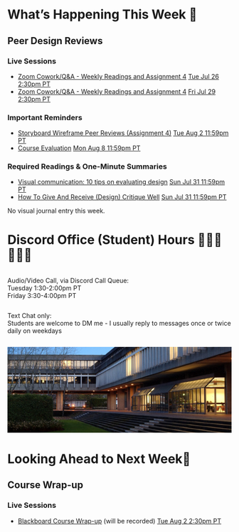 
<div class=alert>

<h1> What’s Happening This Week 💫 </h1>

<h2> Peer Design Reviews </h2>

<h3> Live Sessions </h3>

* [Zoom Cowork/Q&A - Weekly Readings and Assignment 4](https://www2.cs.sfu.ca/CourseCentral/363/paulh/Z-u5DkmoHXx5UFpO) <span class='badge'> [Tue Jul 26 2:30pm PT](https://www.timeanddate.com/worldclock/fixedtime.html?msg=CMPT-363+Zoom+Cowork%2FQ%26A+Session&iso=20220726T1430&p1=256&am=50)</span>
* [Zoom Cowork/Q&A - Weekly Readings and Assignment 4](https://www2.cs.sfu.ca/CourseCentral/363/paulh/Z-u5DkmoHXx5UFpO) <span class='badge'> [Fri Jul 29 2:30pm PT](https://www.timeanddate.com/worldclock/fixedtime.html?msg=CMPT-363+Zoom+Cowork%2FQ%26A+Session&iso=20220729T1430&p1=256&am=50)</span>

<h3> Important Reminders </h3>

* [Storyboard Wireframe Peer Reviews (Assignment 4)](https://canvas.sfu.ca/courses/69678/assignments/751348) <span class='badge'> [Tue Aug 2 11:59pm PT](https://www.timeanddate.com/worldclock/fixedtime.html?msg=CMPT-363+Storyboard+Wireframes+Assignment+Due+Date&iso=20220802T2359&p1=256)</span>
* [Course Evaluation](https://sfu.bluera.com/SFU) <span class='badge'> [Mon Aug 8 11:59pm PT](https://www.timeanddate.com/worldclock/fixedtime.html?msg=CMPT-363+Course-Evaluation+Due+Date&iso=20220808T2359&p1=256)</span>   

<h3> Required Readings & One-Minute Summaries </h3>

* [Visual communication: 10 tips on evaluating design](https://canvas.sfu.ca/courses/69678/assignments/751319) <span class='badge'> [Sun Jul 31 11:59pm PT](https://www.timeanddate.com/worldclock/fixedtime.html?msg=One-minute+Summaries+for+Week+12+Due+Date&iso=20220630T235900&p1=256)</span>  
* [How To Give And Receive (Design) Critique Well](https://canvas.sfu.ca/courses/69678/assignments/751329) <span class='badge'> [Sun Jul 31 11:59pm PT](https://www.timeanddate.com/worldclock/fixedtime.html?msg=One-minute+Summaries+for+Week+12+Due+Date&iso=20220630T235900&p1=256)</span>   

No visual journal entry this week.  

</div>

<h1> Discord Office (Student) Hours ‍👩🏽‍💻👨🏽‍💻 </h1>

<div class="row">
<div class="column">

Audio/Video Call, via Discord Call Queue:  
Tuesday 1:30-2:00pm PT  
Friday 3:30-4:00pm PT  

</div>
<div class="column">

Text Chat only:  
Students are welcome to DM me - I usually reply to messages once or twice daily on weekdays

</div>
</div>

![SFU](images/1406322240943.jpg ':class=banner-image')

<h1> Looking Ahead to Next Week🔭 </h1>

<h2> Course Wrap-up </h2>

<h3> Live Sessions </h3>

* [Blackboard Course Wrap-up](https://canvas.sfu.ca/courses/69678/external_tools/3544) (will be recorded) <span class='badge'> [Tue Aug 2 2:30pm PT](https://www.timeanddate.com/worldclock/fixedtime.html?msg=CMPT-363+Blackboard+Mini-lectures+and+Activities&iso=20220802T1430&p1=256&ah=1&am=50)</span>  
